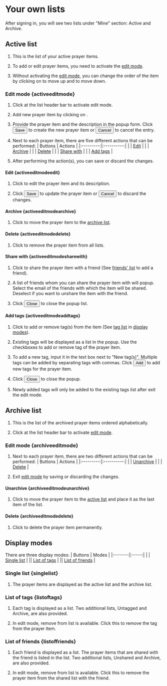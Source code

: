 # Your own lists

After signing in, you will see two lists under "Mine" section: <span class="listhead">Active</span> and <span class="listhead">Archive</span>.

## Active list

1. This is the list of your active prayer items.

2. To add or edit prayer items, you need to activate the [edit mode](#activeeditmode).

3. Without activating the [edit mode](#activeeditmode), you can change the order of the item by clicking on <span class="actions"><i class="fa fa-chevron-up"></i></span> to move up and <span class="actions"><i class="fa fa-chevron-down"></i></span> to move down.

### Edit mode {activeeditmode}

1. Click <span class="listhead"><i class="fa fa-pencil"></i></span> at the list header bar to activate edit mode.

2. Add new prayer item by clicking on <span class="actions"><i class="fa fa-plus"></i></span>.

3. Provide the prayer item and the description in the popup form. Click <button type="button"><i class="fa fa-save"></i> Save</button> to create the new prayer item or <button type="button"><i class="fa fa-undo"></i> Cancel</button> to cancel the entry.

4. Next to each prayer item, there are five different actions that can be performed:
| Buttons   | Actions    |
|:---------:|:----------:|
| <i class="fa fa-pencil"></i> | [Edit](#activeeditmodeedit)       |
| <i class="fa fa-angle-double-right"></i>  | [Archive](#activeeditmodearchive)    |
| <i class="fa fa-times"></i> | [Delete](#activeeditmodedelete)     |
| <i class="fa fa-share-alt"></i>  | [Share with](#activeeditmodesharewith) |
| <i class="fa fa-tags"></i> | [Add tags](#activeeditmodeaddtags)   |

5. After performing the action(s), you can save <span class="listhead"><i class="fa fa-save"></i></span> or discard <span class="listhead"><i class="fa fa-undo"></i></span> the changes.


#### <i class="fa fa-pencil"></i> Edit  {activeeditmodeedit}

1. Click <span class="actions"><i class="fa fa-pencil"></i></span> to edit the prayer item and its description.

2. Click <button type="button"><i class="fa fa-save"></i> Save</button> to update the prayer item or <button type="button"><i class="fa fa-undo"></i> Cancel</button> to discard the changes.

#### <i class="fa fa-angle-double-right"></i> Archive {activeeditmodearchive}

1. Click <span class="actions"><i class="fa fa-angle-double-right"></i></span> to move the prayer item to the [archive list](#archivelist).

#### <i class="fa fa-times"></i> Delete {activeeditmodedelete}

1. Click <span class="actions"><i class="fa fa-times"></i></span> to remove the prayer item from all lists.

#### <i class="fa fa-share-alt"></i> Share with {activeeditmodesharewith}

1. Click <span class="actions"><i class="fa fa-share-alt"></i></span> to share the prayer item with a friend (See [friends' list](?f=friendlists#friendslist) to add a friend).

2. A list of friends whom you can share the prayer item with will popup. Select the email of the friends with which the item will be shared. Deselect if you want to unshare the item with the friend.

3. Click <button type="button"><i class="fa fa-times"></i> Close</button> to close the popup list.

#### <i class="fa fa-tags"></i> Add tags {activeeditmodeaddtags}

1. Click <span class="actions"><i class="fa fa-tags"></i></span> to add or remove tag(s) from the item (See [tag list](#taglist) in [display modes](#displaymodes)).

2. Existing tags will be displayed as a list in the popup. Use the checkboxes to add or remove tag of the prayer item.

3. To add a new tag, input it in the text box next to "New tag(s)". Multiple tags can be added by separating tags with commas. Click <button type="button">Add</button> to add new tags for the prayer item. 

4. Click <button type="button"><i class="fa fa-times"></i> Close</button> to close the popup.

5. Newly added tags will only be added to the existing tags list after exit the edit mode.

## Archive list

1. This is the list of the archived prayer items ordered alphabetically.

2. Click <span class="listhead"><i class="fa fa-pencil"></i></span> at the list header bar to activate [edit mode](#archivededitmode).

### Edit mode {archiveeditmode}

1. Next to each prayer item, there are two different actions that can be performed:
| Buttons   | Actions    |
|:---------:|:----------:|
| <i class="fa fa-angle-double-left"></i>  | [Unarchive](#archiveeditmodeunarchive)    |
| <i class="fa fa-times"></i> | [Delete](#archiveeditmodedelete)     |

2. Exit [edit mode](#archivededitmode) by saving <span class="listhead"><i class="fa fa-save"></i></span> or discarding <span class="listhead"><i class="fa fa-undo"></i></span> the changes.

#### <i class="fa fa-angle-double-left"></i> Unarchive {archiveeditmodeunarchive}

1. Click <span class="actions"><i class="fa fa-angle-double-left"></i></span> to move the prayer item to the [active list](#activelist) and place it as the last item of the list.

#### <i class="fa fa-times"></i> Delete {archiveeditmodedelete}

1. Click <span class="actions"><i class="fa fa-times"></i></span> to delete the prayer item permanently.

## Display modes

There are three display modes: 
| Buttons | Modes |
|:-------:|:-----:|
|<i class="fa fa-list"></i> | [Single list](#singlelist) |
|<i class="fa fa-tags"></i>| [List of tags](#listoftags) |
|<i class="fa fa-users"></i>| [List of friends](#listoffriends) |


### Single list {singlelist}

1. The prayer items are displayed as the active list and the archive list.

### List of tags {listoftags}

1. Each tag is displayed as a list. Two additional lists, <span class="listhead">Untagged</span> and <span class="listhead">Archive</span>, are also provided.

2. In edit mode, remove from list <span class="actions"><i class="fa fa-outdent"></i></span> is available. Click this to remove the tag from the prayer item.

### List of friends {listoffriends}

1. Each friend is displayed as a list. The prayer items that are shared with the friend is listed in the list. Two additional lists, <span class="listhead">Unshared</span> and <span class="listhead">Archive</span>, are also provided.

2. In edit mode, remove from list <span class="actions"><i class="fa fa-outdent"></i></span> is available. Click this to remove the prayer item from the shared list with the friend.